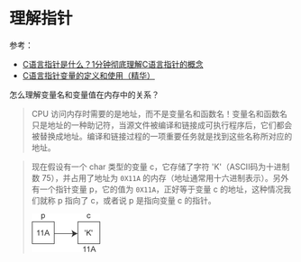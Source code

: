 # 理解指针

参考：

+ [C语言指针是什么？1分钟彻底理解C语言指针的概念](http://c.biancheng.net/view/1990.html)
+ [C语言指针变量的定义和使用（精华）](http://c.biancheng.net/view/1991.html)



怎么理解变量名和变量值在内存中的关系？

> CPU 访问内存时需要的是地址，而不是变量名和函数名！变量名和函数名只是地址的一种助记符，当源文件被编译和链接成可执行程序后，它们都会被替换成地址。编译和链接过程的一项重要任务就是找到这些名称所对应的地址。

> 现在假设有一个 char 类型的变量 c，它存储了字符 'K'（ASCII码为十进制数 75），并占用了地址为 `0X11A` 的内存（地址通常用十六进制表示）。另外有一个指针变量 p，它的值为 `0X11A`，正好等于变量 c 的地址，这种情况我们就称 p 指向了 c，或者说 p 是指向变量 c 的指针。
>
> ![002](https://github.com/winfredzen/iOS-Basic/blob/master/C/images/002.png)

